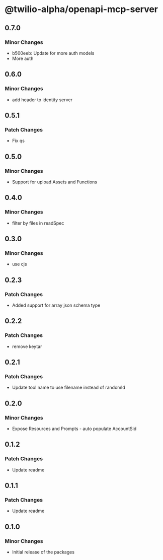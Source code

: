 # @twilio-alpha/openapi-mcp-server

## 0.7.0

### Minor Changes

- b500eeb: Update for more auth models
- More auth

## 0.6.0

### Minor Changes

- add header to identity server

## 0.5.1

### Patch Changes

- Fix qs

## 0.5.0

### Minor Changes

- Support for upload Assets and Functions

## 0.4.0

### Minor Changes

- filter by files in readSpec

## 0.3.0

### Minor Changes

- use cjs

## 0.2.3

### Patch Changes

- Added support for array json schema type

## 0.2.2

### Patch Changes

- remove keytar

## 0.2.1

### Patch Changes

- Update tool name to use filename instead of randomId

## 0.2.0

### Minor Changes

- Expose Resources and Prompts - auto populate AccountSid

## 0.1.2

### Patch Changes

- Update readme

## 0.1.1

### Patch Changes

- Update readme

## 0.1.0

### Minor Changes

- Initial release of the packages
